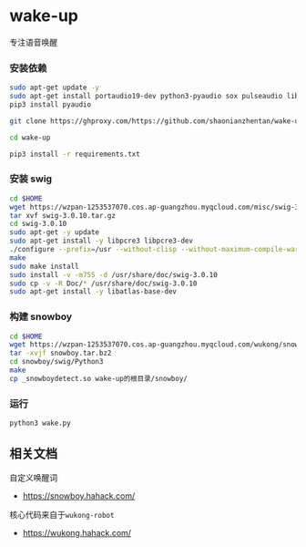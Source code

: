 # wake-up
专注语音唤醒


### 安装依赖

```bash
sudo apt-get update -y
sudo apt-get install portaudio19-dev python3-pyaudio sox pulseaudio libsox-fmt-all ffmpeg
pip3 install pyaudio
```

```bash
git clone https://ghproxy.com/https://github.com/shaonianzhentan/wake-up

cd wake-up

pip3 install -r requirements.txt
```

### 安装 swig
```bash
cd $HOME
wget https://wzpan-1253537070.cos.ap-guangzhou.myqcloud.com/misc/swig-3.0.10.tar.gz
tar xvf swig-3.0.10.tar.gz
cd swig-3.0.10
sudo apt-get -y update
sudo apt-get install -y libpcre3 libpcre3-dev
./configure --prefix=/usr --without-clisp --without-maximum-compile-warnings
make
sudo make install
sudo install -v -m755 -d /usr/share/doc/swig-3.0.10
sudo cp -v -R Doc/* /usr/share/doc/swig-3.0.10
sudo apt-get install -y libatlas-base-dev
```

### 构建 snowboy

```bash
cd $HOME
wget https://wzpan-1253537070.cos.ap-guangzhou.myqcloud.com/wukong/snowboy.tar.bz2
tar -xvjf snowboy.tar.bz2
cd snowboy/swig/Python3
make
cp _snowboydetect.so wake-up的根目录/snowboy/
```

### 运行
```bash
python3 wake.py
```

## 相关文档

自定义唤醒词
- https://snowboy.hahack.com/

核心代码来自于`wukong-robot`
- https://wukong.hahack.com/